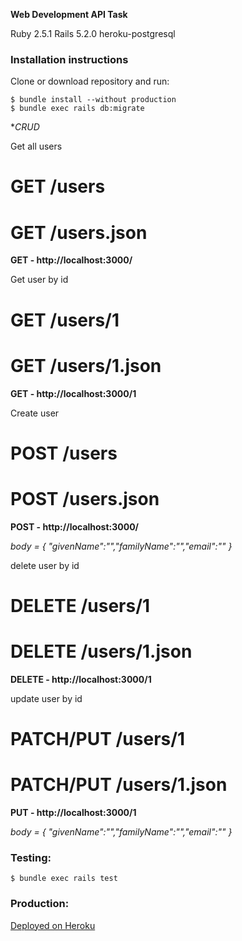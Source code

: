 
**Web Development API Task**

Ruby 2.5.1
Rails 5.2.0
heroku-postgresql

### Installation instructions

Clone or download repository and run:

```
$ bundle install --without production
$ bundle exec rails db:migrate
```
**CRUD*

Get all users
# GET /users
# GET /users.json

**GET - http://localhost:3000/**

Get user by id
# GET /users/1
# GET /users/1.json

**GET - http://localhost:3000/1**

Create user
# POST /users
# POST /users.json

**POST - http://localhost:3000/**

*body = { "givenName":"","familyName":"","email":"" }*

delete user by id
# DELETE /users/1
# DELETE /users/1.json

**DELETE - http://localhost:3000/1**

update user by id
# PATCH/PUT /users/1
# PATCH/PUT /users/1.json

**PUT - http://localhost:3000/1**

*body = { "givenName":"","familyName":"","email":"" }*

### Testing:
```
$ bundle exec rails test
```

### Production:
[Deployed on Heroku](https://luka-holiday-extras.herokuapp.com/)
